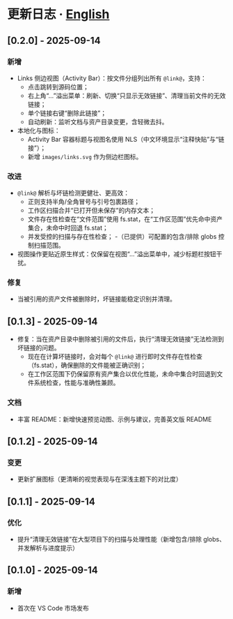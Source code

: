 # 更新日志 · [English](CHANGELOG.en.md)

## [0.2.0] - 2025-09-14
### 新增
- Links 侧边视图（Activity Bar）：按文件分组列出所有 `@link@`，支持：
	- 点击跳转到源码位置；
	- 右上角“…”溢出菜单：刷新、切换“只显示无效链接”、清理当前文件的无效链接；
	- 单个链接右键“删除此链接”；
	- 自动刷新：监听文档与资产目录变更，含轻微去抖。
- 本地化与图标：
	- Activity Bar 容器标题与视图名使用 NLS（中文环境显示“注释快贴”与“链接”）；
	- 新增 `images/links.svg` 作为侧边栏图标。

### 改进
- `@link@` 解析与坏链检测更健壮、更高效：
	- 正则支持半角/全角冒号与引号包裹路径；
	- 工作区扫描合并“已打开但未保存”的内存文本；
	- 文件存在性检查在“文件范围”使用 fs.stat，在“工作区范围”优先命中资产集合，未命中时回退 fs.stat；
	- 并发受控的扫描与存在性检查；
	-（已提供）可配置的包含/排除 globs 控制扫描范围。
- 视图操作更贴近原生样式：仅保留在视图“…”溢出菜单中，减少标题栏按钮干扰。

### 修复
- 当被引用的资产文件被删除时，坏链接能稳定识别并清理。

## [0.1.3] - 2025-09-14
- 修复：当在资产目录中删除被引用的文件后，执行“清理无效链接”无法检测到坏链接的问题。
	- 现在在计算坏链接时，会对每个 `@link@` 进行即时文件存在性检查（fs.stat），确保删除的文件能被正确识别；
	- 在工作区范围下仍保留原有资产集合以优化性能，未命中集合时回退到文件系统检查，性能与准确性兼顾。
### 文档
- 丰富 README：新增快速预览动图、示例与建议，完善英文版 README

## [0.1.2] - 2025-09-14
### 变更
- 更新扩展图标（更清晰的视觉表现与在深浅主题下的对比度）

## [0.1.1] - 2025-09-14
### 优化
- 提升“清理无效链接”在大型项目下的扫描与处理性能（新增包含/排除 globs、并发解析与进度提示）

## [0.1.0] - 2025-09-14
### 新增
- 首次在 VS Code 市场发布

